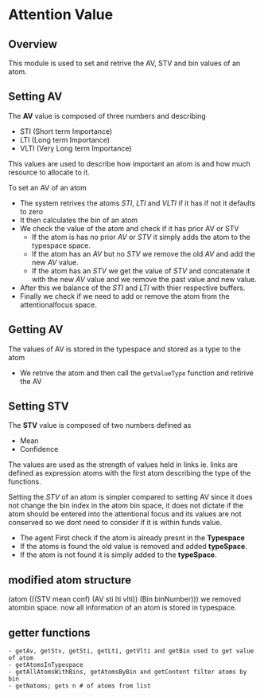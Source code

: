 # Attention Value

## Overview

This module is used to set and retrive the AV, STV and bin values of an atom.

## Setting AV

The **AV** value is composed of three numbers and describing 
- STI (Short term Importance)
- LTI (Long term Importance)
- VLTI (Very Long term Importance)

This values are used to describe how important an atom is and how much resource
to allocate to it.

To set an AV of an atom
- The system retrives the atoms *STI*, *LTI* and *VLTI* if it has if not it defaults 
to zero
- It then calculates the bin of an atom
- We check the value of the atom and check if it has prior AV or STV
    - If the atom is has no prior *AV* or *STV* it simply adds the atom to the
    typespace space.
    - If the atom has an *AV* but no *STV* we remove the old *AV* and add the
    new *AV* value.
    - If the atom has an *STV* we get the value of *STV* and concatenate it with 
    the new *AV* value and we remove the past value and new value.
- After this we balance of the *STI* and *LTI* with thier respective buffers.
- Finally we check if we need to add or remove the atom from the attentionalfocus 
space.

## Getting AV

The values of AV is stored in the typespace and stored as a type to the atom

- We retrive the atom and then call the `getValueType` function and retirive the AV

## Setting STV

The **STV** value is composed of two numbers defined as
- Mean
- Confidence

The values are used as the strength of values held in links
ie. links are defined as expression atoms with the first atom describing the 
type of the functions.

Setting the *STV* of an atom is simpler compared to setting AV since it does not
change the bin index in the atom bin space, it does not dictate if the atom 
should be entered into the attentional focus and its values are not conserved
so we dont need to consider if it is within funds value.

- The agent First check if the atom is already presnt in the **Typespace**
- If the atoms is found the old value is removed and added **typeSpace**.
- If the atom is not found it is simply added to the **typeSpace**.

## modified atom structure

(atom (((STV mean conf) (AV sti lti vlti)) (Bin binNumber)))
we removed atombin space. now all information of an atom is stored in typespace.

## getter functions
    - getAv, getStv, getSti, getLti, getVlti and getBin used to get value of atom
    - getAtomsInTypespace
    - getAllAtomsWithBins, getAtomsByBin and getContent filter atoms by bin
    - getNatoms; gets n # of atoms from list